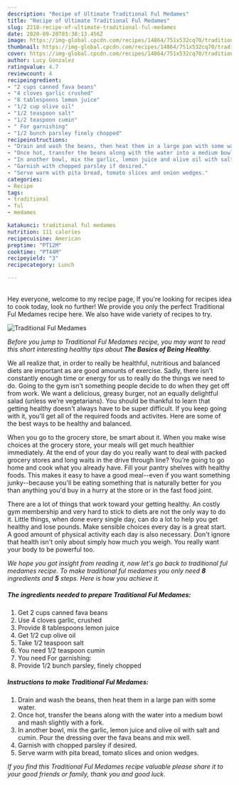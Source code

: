 ```yaml
---
description: "Recipe of Ultimate Traditional Ful Medames"
title: "Recipe of Ultimate Traditional Ful Medames"
slug: 2218-recipe-of-ultimate-traditional-ful-medames
date: 2020-09-20T03:38:13.456Z
image: https://img-global.cpcdn.com/recipes/14864/751x532cq70/traditional-ful-medames-recipe-main-photo.jpg
thumbnail: https://img-global.cpcdn.com/recipes/14864/751x532cq70/traditional-ful-medames-recipe-main-photo.jpg
cover: https://img-global.cpcdn.com/recipes/14864/751x532cq70/traditional-ful-medames-recipe-main-photo.jpg
author: Lucy Gonzalez
ratingvalue: 4.7
reviewcount: 4
recipeingredient:
- "2 cups canned fava beans"
- "4 cloves garlic crushed"
- "8 tablespoons lemon juice"
- "1/2 cup olive oil"
- "1/2 teaspoon salt"
- "1/2 teaspoon cumin"
- " For garnishing"
- "1/2 bunch parsley finely chopped"
recipeinstructions:
- "Drain and wash the beans, then heat them in a large pan with some water."
- "Once hot, transfer the beans along with the water into a medium bowl and mash slightly with a fork."
- "In another bowl, mix the garlic, lemon juice and olive oil with salt and cumin. Pour the dressing over the fava beans and mix well."
- "Garnish with chopped parsley if desired."
- "Serve warm with pita bread, tomato slices and onion wedges."
categories:
- Recipe
tags:
- traditional
- ful
- medames

katakunci: traditional ful medames 
nutrition: 111 calories
recipecuisine: American
preptime: "PT12M"
cooktime: "PT44M"
recipeyield: "3"
recipecategory: Lunch

---
```

<br>
Hey everyone, welcome to my recipe page, If you're looking for recipes idea to cook today, look no further! We provide you only the perfect Traditional Ful Medames recipe here. We also have wide variety of recipes to try.
<br>


![Traditional Ful Medames](https://img-global.cpcdn.com/recipes/14864/751x532cq70/traditional-ful-medames-recipe-main-photo.jpg)

<i>Before you jump to Traditional Ful Medames recipe, you may want to read this short interesting healthy tips about <strong>The Basics of Being Healthy</strong>.</i>

We all realize that, in order to really be healthful, nutritious and balanced diets are important as are good amounts of exercise. Sadly, there isn't constantly enough time or energy for us to really do the things we need to do. Going to the gym isn't something people decide to do when they get off from work. We want a delicious, greasy burger, not an equally delightful salad (unless we’re vegetarians). You should be thankful to learn that getting healthy doesn't always have to be super difficult. If you keep going with it, you'll get all of the required foods and activites. Here are some of the best ways to be healthy and balanced.

When you go to the grocery store, be smart about it. When you make wise choices at the grocery store, your meals will get much healthier immediately. At the end of your day do you really want to deal with packed grocery stores and long waits in the drive through line? You’re going to go home and cook what you already have. Fill your pantry shelves with healthy foods. This makes it easy to have a good meal--even if you want something junky--because you'll be eating something that is naturally better for you than anything you'd buy in a hurry at the store or in the fast food joint.

There are a lot of things that work toward your getting healthy. An costly gym membership and very hard to stick to diets are not the only way to do it. Little things, when done every single day, can do a lot to help you get healthy and lose pounds. Make sensible choices every day is a great start. A good amount of physical activity each day is also necessary. Don't ignore that health isn't only about simply how much you weigh. You really want your body to be powerful too. 


<i>We hope you got insight from reading it, now let's go back to traditional ful medames recipe. To make traditional ful medames you only need <strong>8</strong> ingredients and <strong>5</strong> steps. Here is how you achieve it.
</i>

##### The ingredients needed to prepare Traditional Ful Medames:

1. Get 2 cups canned fava beans
1. Use 4 cloves garlic, crushed
1. Provide 8 tablespoons lemon juice
1. Get 1/2 cup olive oil
1. Take 1/2 teaspoon salt
1. You need 1/2 teaspoon cumin
1. You need  For garnishing:
1. Provide 1/2 bunch parsley, finely chopped


##### Instructions to make Traditional Ful Medames:

1. Drain and wash the beans, then heat them in a large pan with some water.
1. Once hot, transfer the beans along with the water into a medium bowl and mash slightly with a fork.
1. In another bowl, mix the garlic, lemon juice and olive oil with salt and cumin. Pour the dressing over the fava beans and mix well.
1. Garnish with chopped parsley if desired.
1. Serve warm with pita bread, tomato slices and onion wedges.


<i>If you find this Traditional Ful Medames recipe valuable please share it to your good friends or family, thank you and good luck.</i>

